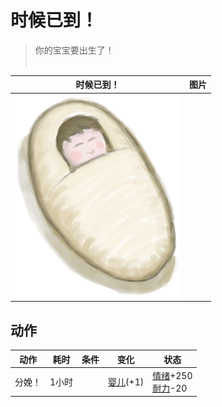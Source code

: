 # 时候已到！  
> 你的宝宝要出生了！<br><br>  
  
  时候已到！  |   图片   
 ----  |  ----:   
   |  ![](Sprite/Baby.png)   
  
## 动作  
动作  |  耗时  |  条件  |  变化  |  状态  
----  |  ----  |  ----  |  ----  |  ----  
分娩！<br>  |  1小时  |    |  [婴儿](Baby.md)(+1)<br>  |  [情绪](Morale.md)+250<br>[耐力](Stamina.md)-20  
